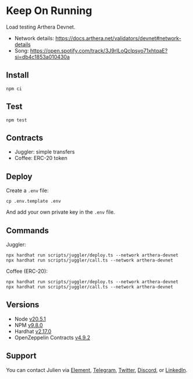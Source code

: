 # Keep On Running

Load testing Arthera Devnet.

- Network details: https://docs.arthera.net/validators/devnet#network-details 
- Song: https://open.spotify.com/track/3J9rILoQclpsyo71xhtqaE?si=db4c1853a010430a 

## Install

```
npm ci
```

## Test

```
npm test
```

## Contracts

- Juggler: simple transfers
- Coffee: ERC-20 token

## Deploy

Create a `.env` file:

```
cp .env.template .env
```

And add your own private key in the `.env` file. 

## Commands

Juggler:

```
npx hardhat run scripts/juggler/deploy.ts --network arthera-devnet
npx hardhat run scripts/juggler/call.ts --network arthera-devnet
```

Coffee (ERC-20):

```
npx hardhat run scripts/juggler/deploy.ts --network arthera-devnet
npx hardhat run scripts/juggler/call.ts --network arthera-devnet
```

## Versions

- Node [v20.5.1](https://nodejs.org/uk/blog/release/v20.5.1/)
- NPM [v9.8.0](https://github.com/npm/cli/releases/tag/v9.8.0)
- Hardhat [v2.17.0](https://github.com/NomicFoundation/hardhat/releases/tag/hardhat%402.17.0)
- OpenZeppelin Contracts [v4.9.2](https://github.com/OpenZeppelin/openzeppelin-contracts/releases/tag/v4.9.2)

## Support

You can contact Julien via [Element](https://matrix.to/#/@julienbrg:matrix.org), [Telegram](https://t.me/julienbrg), [Twitter](https://twitter.com/julienbrg), [Discord](https://discordapp.com/users/julienbrg), or [LinkedIn](https://www.linkedin.com/in/julienberanger/).